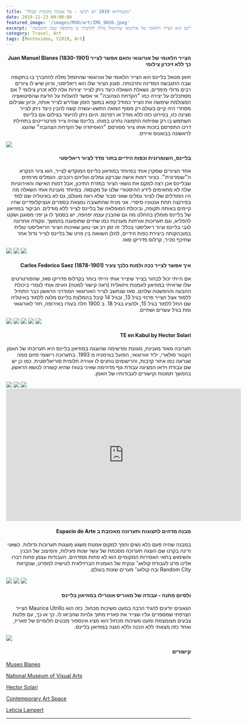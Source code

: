 ```yaml
---
title: 'מונטווידאו 2019 יום רביעי - על אמנות מקומית ובכלל'
date: 2019-11-23 00:00:00
featured_image: '/images/MVD/art/IMG_9026.jpeg'
excerpt: 'חואן מנואל בליינס הוא הצייר הלאומי של אורוגואי שהתמזל מזלה להתברך בו בתקופה שבה התגבשה' 
category: Travel, Art
tags: [Montevideo, Y2019, Art]
---
```


<h4 align="right"><strong>Juan Manuel Blanes (1830-1901) הצייר הלאומי של אורוגואי והאם אפשר לצייר כך ללא זיכרון צילומי</strong>
</h4>
<p dir="rtl"> 
חואן מנואל בליינס הוא הצייר הלאומי של אורוגואי שהתמזל מזלה להתברך בו בתקופה שבה התגבשה המדינה ותרבותה. סגנון הציור שלו הוא ריאליסטי, וכיוון שיש לו ציורים רבים גדולי מימדים, נשאלת השאלה כיצד ניתן לצייר יצירות אלה ללא זכרון צילומי ? אם מסתכלים על יצירה כמו ״הקדחת הצהובה״ אי אפשר להעלות על הדעת שהסיטואציה המצולמת שימשה את הצייר כמודל קפוא במשך הזמן   שנדרש לצייר אותה, וכיוון שצילום מסחרי היה קיים בעולם רק מסוף המאה התשע-עשרה קשה להבין כיצד ניתן לצייר סצינה כזו, בפירוט כזה ללא מודל או רפרנס. היום ניתן להיעזר בצילום וגם בליינס השתמש בו רק שפיתוח התמונה נחרט במוחו. בליינס שהיה צייר פורטרייטים בתחילת דרכו התפרסם בזכות אותו ציור מפורסם ״האפיזודה של הקדחת הצהובה״ שהוצג לראשונה בבואנוס איירס. 
</p>

<div class="gallery" data-columns="1">
	<img src="/images/MVD/art/800px-Juan_Manuel_Blanes_Episodio_de_la_Fiebre_Amarilla.jpeg">
	
</div>

<h4 align="right"><strong>  בליינס, השומרונית וכפות הידיים בתור מדד לציור ריאליסטי </strong></h4>
<p dir="rtl"> 
אחד הציורים שסקרן אותי במיוחד במוזיאון בליינס המוקדש לצייר, הוא ציור הנקרא ה״שומרונית״. בציור דמות אישה שברקע גמלים ועליהם רוכבים. הגמלים מרמזים שבליינס אכן רצה למקם את נושאי הציור במזרח התיכון, אבל דמות האישה והאירוטיות שלה לא מתאימים לידע ההיסטורי שלנו על מקוםזה. במיוחד מענינת אותי השאלה מה היו המודלים שלו לציור גמלים שאני סבור שלא ראה מעולם, גם לא באיטליה שם למד בפירנצה תחת אנטוניו סיסרי. אני מניח שהתשובה נמצאת בספרים אנציקלופדיים שהיו קיימים באותה תקופה, וביכולת המופלאה של בליינס לצייר ללא מודלים. 
הביקור במוזיאון של בליינס מומלץ בהחלט מה גם שהבנין עצמו יפהפה, יש בסמוך לו גן יפני מסוגנן ושקט להפליא, וגם תערוכות אורחות מענינות כמו שתיים שתופענה בהמשך. ונקודה אחרונה לגבי בליינס וציור ריאליסטי בכלל: זה זמן רב אני טוען שאיכות הציור הריאליסטי נגלית במובהקותה ביצירת כפות הידיים, להלן השוואה בין פרט של בליינס לצייר גדול אחר שתיכף נזכיר, קרלוס פדריקו סאז.
</p>

<div class="gallery" data-columns="2">
	<img src="/images/MVD/art/IMG_9343.jpeg">
	<img src="/images/MVD/art/IMG_9333.jpeg">
	<img src="/images/MVD/art/IMG_9032.jpeg">
</div>




<h4 align="right"><strong>  Carlos Federico Saez (1878-1901) איך אפשר לצייר ככה ולמות כלכך צעיר </strong></h4>
<p dir="rtl"> 
אם הייתי יכול לבחור בצייר שיצייר אותי הייתי בוחר בקרלוס פדריקו סאז, שהפורטרטים שלו שראיתי במוזיאון לאמנות וויזואלית (ראה קישור למטה) העיפו אותי לגמרי ביכולת ההבעה וההפשטה שלהם. סאז שנחשב לצייר האורוגואי המודרני הראשון כבר התחיל ללמוד אצל הצייר פרנזי בגיל 13, ובגיל 14 קיבל בהמלצת בליינס מלגה ללמוד באיטליה שם החל ללמוד בגיל 15, ולהציג בגיל 18. ב 1900 חלה בעודו באירופה, חזר לאורוגואי ומת בגיל עשרים ושתיים. 
</p>

<div class="gallery" data-columns="2">
	<img src="/images/MVD/art/Carlos_Federico_Sáez_-_Retrato_del_Sr._J._C._M..jpg">
	<img src="/images/MVD/art/CarlosFedericoSaez.jpg">
	<img src="/images/MVD/art/IMG_9036.jpeg">
	<img src="/images/MVD/art/IMG_9037.jpeg">
	<img src="/images/MVD/art/IMG_9038.jpeg">
</div>


<h4 align="right"><strong>  TE en Kabul by Hector Solari </strong></h4>
<p dir="rtl"> 
תערוכה מאוד מענינת, מגוונת ומרשימה שהוצגה במוזיאון בליינס היא תערוכתו של האמן הקטור סולארי, יליד אורוגואי, הפועל בגרמניה מ 1993. בתערוכה רישומי פחם ממה שנראה כמו איזור קרבות, והרישומים נותנים לו אווירה חלומית סוריאליסטית. כמו כן יש שם עבודת וידאו המציגה עבודת גוף מדהימה שאיני בטוח שהיא קשורה לנושא הראשון. בהמשך תמונות וקישורים לעבודותיו של האמן.
</p>

<div class="gallery" data-columns="2">
	<img src="/images/MVD/art/d_hs_93-94-2.jpg">
	<img src="/images/MVD/art/IMG_9318.jpeg">
	<img src="/images/MVD/art/IMG_9322.jpeg">
</div>


<iframe title="vimeo-player" src="https://player.vimeo.com/video/338004368" width="640" height="360" frameborder="0" allowfullscreen></iframe>

<h4 align="right"><strong> Espacio de Arte מבנה מדהים לתצוגות ותערוכה מאכזבת ב  </strong></h4>
<p dir="rtl"> 
במבנה שהיה פעם כלא נשים והפך למקום אמנות משגע מוצגות תערוכות גדולות. כשאני ודינה בקרנו שם הוצגה תערוכה מסכמת של עשר שנות פעילות, והמיצוב של הבנין והשימוש בתאי האסירות המקומיים הוא לא פחות ממדהים. העבודות עצמן פחות דברו אלינו פרט לעבודת קולאג׳ ענקית של האמנית הברזילאית לטישיה למפרט, שנקראת Random City ובה קולאג׳ מערים שונות בעולם.
</p>

<div class="gallery" data-columns="2">
	<img src="/images/MVD/art/IMG_9422.jpeg">
	<img src="/images/MVD/art/IMG_9441.jpeg">
	<img src="/images/MVD/art/IMG_9444.jpeg">
</div>

<h4 align="right"><strong> ולסיום מתנה - עבודה של מאוריס אוטרילו במוזיאון בליינס</strong></h4>
<p dir="rtl"> 
הגאונים יודעים להגיד הרבה במעט משיכות מכחול. כזה הוא Maurice Utrillo הצייר הצרפתי שמספרים עליו שצייר את פאריז מתוך גלויות שהביאו לו. כך או כך, עם פלטת צבעים מצומצמת ומעט משיכות מכחול הוא מציג אינספור מבטים חלומיים של פאריז, ואחד כזה מצאתי ללא הכנה וללא הגנה במוזיאון בליינס.
</p>
<div class="gallery" data-columns="1">
	<img src="/images/MVD/art/IMG_9314.jpeg">
</div>

<h4 align="right"><strong>קישורים</strong></h4>

[Museo Blanes](http://blanes.montevideo.gub.uy)

[National Museum of Visual Arts](http://mnav.gub.uy/cms.php)

[Hector Solari](https://hsolari.wordpress.com/sobre-mi-obra/sobre-el-video-te-en-kabul/)

[Contemporary Art Space](http://www.eac.gub.uy)

[Leticia Lampert](http://www.leticialampert.com.br/)

---
